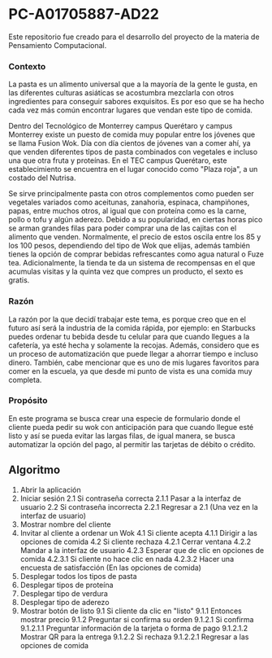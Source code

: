# PC-A01705887-AD22
Este repositorio fue creado para el desarrollo del proyecto de la materia de Pensamiento Computacional.

### Contexto

La pasta es un alimento universal que a la mayoría de la gente le gusta, en las diferentes culturas asiáticas se acostumbra mezclarla con otros ingredientes para conseguir sabores exquisitos. Es por eso que se ha hecho cada vez más común encontrar lugares que vendan este tipo de comida.

Dentro del Tecnológico de Monterrey campus Querétaro y campus Monterrey existe un puesto de comida muy popular entre los jóvenes que se llama Fusion Wok. Día con día cientos de jóvenes van a comer ahí, ya que venden diferentes tipos de pasta combinados con vegetales e incluso una que otra fruta y proteínas. En el TEC campus Querétaro, este establecimiento se encuentra en el lugar conocido como "Plaza roja", a un costado del Nutrisa.

Se sirve principalmente pasta con otros complementos como pueden ser vegetales variados como aceitunas, zanahoria, espinaca, champiñones, papas, entre muchos otros, al igual que con proteína como es la carne, pollo o tofu y algún aderezo. Debido a su popularidad, en ciertas horas pico se arman grandes filas para poder comprar una de las cajitas con el alimento que venden. Normalmente, el precio de estos oscila entre los 85 y los 100 pesos, dependiendo del tipo de Wok que elijas, además también tienes la opción de comprar bebidas refrescantes como agua natural o Fuze tea. Adicionalmente, la tienda te da un sistema de recompensas en el que acumulas visitas y la quinta vez que compres un producto, el sexto es gratis.

### Razón

La razón por la que decidí trabajar este tema, es porque creo que en el futuro así será la industria de la comida rápida, por ejemplo: en Starbucks puedes ordenar tu bebida desde tu celular para que cuando llegues a la cafetería, ya esté hecha y solamente la recojas. Además, considero que es un proceso de automatización que puede llegar a ahorrar tiempo e incluso dinero. También, cabe mencionar que es uno de mis lugares favoritos para comer en la escuela, ya que desde mi punto de vista es una comida muy completa.

### Propósito

En este programa se busca crear una especie de formulario donde el cliente pueda pedir su wok con anticipación para que cuando llegue esté listo y así se pueda evitar las largas filas, de igual manera, se busca automatizar la opción del pago, al permitir las tarjetas de débito o crédito.

## Algoritmo
1. Abrir la aplicación
2. Iniciar sesión
    2.1 Si contraseña correcta
        2.1.1 Pasar a la interfaz de usuario
    2.2 Si contraseña incorrecta
        2.2.1 Regresar a 2.1
(Una vez en la interfaz de usuario)
3. Mostrar nombre del cliente
4. Invitar al cliente a ordenar un Wok
    4.1 Si cliente acepta
        4.1.1 Dirigir a las opciones de comida
    4.2 Si cliente rechaza
        4.2.1 Cerrar ventana
        4.2.2 Mandar a la interfaz de usuario
        4.2.3 Esperar que de clic en opciones de comida
            4.2.3.1 Si cliente no hace clic en nada
            4.2.3.2 Hacer una encuesta de satisfacción
(En las opciones de comida)
5. Desplegar todos los tipos de pasta
6. Desplegar tipos de proteína
7. Desplegar tipo de verdura
8. Desplegar tipo de aderezo
9. Mostrar botón de listo
    9.1 Si cliente da clic en "listo"
        9.1.1 Entonces mostrar precio
        9.1.2 Preguntar si confirma su orden
            9.1.2.1 Si confirma
                9.1.2.1.1 Preguntar información de la tarjeta o forma de pago
                9.1.2.1.2 Mostrar QR para la entrega
            9.1.2.2 Si rechaza
                9.1.2.2.1 Regresar a las opciones de comida
